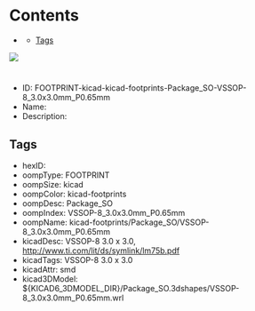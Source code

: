 



Contents
========

* [](#)
	* [Tags](#tags)
  
![][im]
# 

- ID: FOOTPRINT-kicad-kicad-footprints-Package_SO-VSSOP-8_3.0x3.0mm_P0.65mm
- Name: 
- Description: 

## Tags

- hexID: 
- oompType: FOOTPRINT
- oompSize: kicad
- oompColor: kicad-footprints
- oompDesc: Package_SO
- oompIndex: VSSOP-8_3.0x3.0mm_P0.65mm
- oompName: kicad-footprints/Package_SO/VSSOP-8_3.0x3.0mm_P0.65mm
- kicadDesc: VSSOP-8 3.0 x 3.0, http://www.ti.com/lit/ds/symlink/lm75b.pdf
- kicadTags: VSSOP-8 3.0 x 3.0
- kicadAttr: smd
- kicad3DModel: ${KICAD6_3DMODEL_DIR}/Package_SO.3dshapes/VSSOP-8_3.0x3.0mm_P0.65mm.wrl



[im]: image.png
